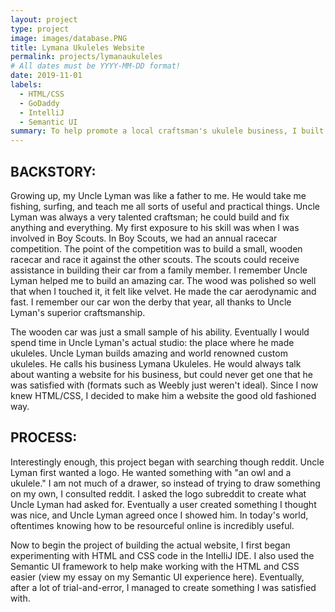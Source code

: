 ```yaml
---
layout: project
type: project
image: images/database.PNG
title: Lymana Ukuleles Website
permalink: projects/lymanaukuleles
# All dates must be YYYY-MM-DD format!
date: 2019-11-01
labels:
  - HTML/CSS
  - GoDaddy
  - IntelliJ
  - Semantic UI
summary: To help promote a local craftsman's ukulele business, I built a website from scratch.
---
```


## BACKSTORY:
Growing up, my Uncle Lyman was like a father to me. He would take me fishing, surfing, and teach me all sorts 
of useful and practical things. Uncle Lyman was always a very talented craftsman; he could build and fix anything
and everything. My first exposure to his skill was when I was involved in Boy Scouts. In Boy Scouts, we had an 
annual racecar competition. The point of the competition was to build a small, wooden racecar and race it against the other
scouts. The scouts could receive assistance in building their car from a family member. I remember Uncle Lyman
helped me to build an amazing car. The wood was polished so well that when I touched it, it felt like velvet. He made
the car aerodynamic and fast. I remember our car won the derby that year, all thanks to Uncle Lyman's superior craftsmanship.

The wooden car was just a small sample of his ability. Eventually I would spend time in Uncle Lyman's actual studio:
the place where he made ukuleles. Uncle Lyman builds amazing and world renowned custom ukuleles. He calls his business
Lymana Ukuleles. He would always talk about wanting a website for his business, but could never get one that he was 
satisfied with (formats such as Weebly just weren't ideal). Since I now knew HTML/CSS, I decided to make him a website
the good old fashioned way.

## PROCESS:
Interestingly enough, this project began with searching though reddit. Uncle Lyman first wanted a logo. He wanted something with "an owl and a ukulele." I am not much of a drawer, so instead of trying to draw something on my own, I consulted reddit. I asked the logo subreddit to create what Uncle Lyman had asked for. Eventually a user created something I thought was nice, and Uncle Lyman agreed once I showed him. In today's world, oftentimes knowing how to be resourceful online is incredibly useful.

Now to begin the project of building the actual website, I first began experimenting with HTML and CSS code in the IntelliJ
IDE. I also used the Semantic UI framework to help make working with the HTML and CSS easier (view my essay on my Semantic UI experience here). Eventually, after a lot of trial-and-error, I managed to create something I was satisfied with. 